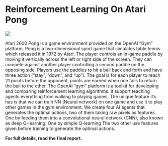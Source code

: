 # Reinforcement Learning On Atari Pong

![](https://i.ibb.co/4RTSVhn/Figure-1.png)

Atari 2600 Pong is a game environment provided on the OpenAI “Gym” platform. Pong is a two-dimensional sport game that simulates table tennis which released it in 1972 by Atari. The player controls an in-game paddle by moving it vertically across the left or right side of the screen. They can compete against another player controlling a second paddle on the opposing side. Players use the paddles to hit a ball back and forth and have three action (“stay”, “down”, and “up”). The goal is for each player to reach 21 points before the opponent, points are earned when one fails to return the ball to the other. The OpenAI “gym” platform is a toolkit for developing and comparing reinforcement learning algorithms. It support teaching agents everything from walking to playing games. The unique feature it’s has is that we can train NN (Neural network) on one game and use it to play other games in the gym environment. We create four AI agents that generates the optimal actions, two of them taking raw pixels as features. One by feeding them into a convolutional neural network (CNN), also known as deep Q-learning. One by simple Q-learning The two other use features given before training to generate the optimal actions.

**For full details, read the final report.**
